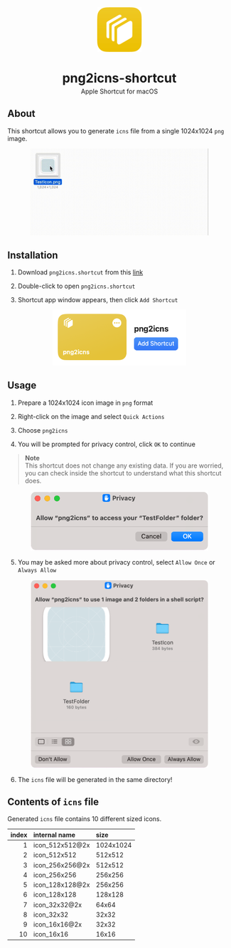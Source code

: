 <div align="center">
  <img src="imgs/icon.png" width="100px">
  <h1>png2icns-shortcut</h1>
  <p style="margin-top: -15px;">Apple Shortcut for macOS</p>
</div>

## About
This shortcut allows you to generate `icns` file from a single 1024x1024 `png` image.  
<div align="center">
  <img src="imgs/screenrecord1.gif" width="400px">
</div>

## Installation
1. Download `png2icns.shortcut` from this [link](png2icns.shortcut)

2. Double-click to open `png2icns.shortcut`

3. Shortcut app window appears, then click `Add Shortcut`  
<div align="center">
  <img src="imgs/screenshot1.png" width="300px">
</div>

## Usage
1. Prepare a 1024x1024 icon image in `png` format

2. Right-click on the image and select `Quick Actions`

3. Choose `png2icns`

4. You will be prompted for privacy control, click `OK` to continue  
> **Note**  
This shortcut does not change any existing data. If you are worried, you can check inside the shortcut to understand what this shortcut does.

<div align="center">
  <img src="imgs/screenshot2.png" width="400px">
</div>

5. You may be asked more about privacy control, select `Allow Once` or `Always Allow`  
<div align="center">
  <img src="imgs/screenshot3.png" width="400px">
</div>

6. The `icns` file will be generated in the same directory!

## Contents of `icns` file
Generated `icns` file contains 10 different sized icons.  
<div align="center">

| index | internal name | size |
| ---: | :--- | :--- |
| 1 | icon_512x512@2x | 1024x1024 |
| 2 | icon_512x512 | 512x512 |
| 3 | icon_256x256@2x | 512x512 |
| 4 | icon_256x256 | 256x256 |
| 5 | icon_128x128@2x | 256x256 |
| 6 | icon_128x128 | 128x128 |
| 7 | icon_32x32@2x | 64x64 |
| 8 | icon_32x32 | 32x32 |
| 9 | icon_16x16@2x | 32x32 |
| 10 | icon_16x16 | 16x16 |

</div>
